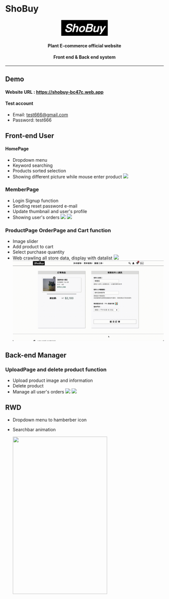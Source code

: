# ShoBuy

<div align="center">
  <a href="https://shobuy-bc47c.web.app">
    <img src="./readme_resorce/logo.png"/>
  </a>
  <h4>Plant E-commerce official website</h4>
  <h4>Front end & Back end system</h4>
</div>

---

## Demo

#### Website URL : https://shobuy-bc47c.web.app

#### Test account

- Email: test666@gmail.com
- Password: test666

## Front-end User

#### HomePage

- Dropdown menu
- Keyword searching
- Products sorted selection
- Showing different picture while mouse enter product
  <img src="./readme_resorce/homepage.gif"/>

### MemberPage

- Login Signup function
- Sending reset password e-mail
- Update thumbnail and user's profile
- Showing user's orders
  <img src="./readme_resorce/member1.gif"/>
  <img src="./readme_resorce/member2.gif"/>

### ProductPage OrderPage and Cart function

- Image slider
- Add product to cart
- Select purchase quantity
- Web crawling all store data, display with datalist
  <img src="./readme_resorce/product_cart.gif"/>
  <img src="./readme_resorce/order.gif"/>

## Back-end Manager

### UploadPage and delete product function

- Upload product image and information
- Delete product
- Manage all user's orders
  <img src="./readme_resorce/seller1.gif"/>
  <img src="./readme_resorce/seller2.gif"/>

## RWD 
- Dropdown menu to hamberber icon
- Searchbar animation

  <img width='300' height='500' src="./readme_resorce/rwd.gif"/>
